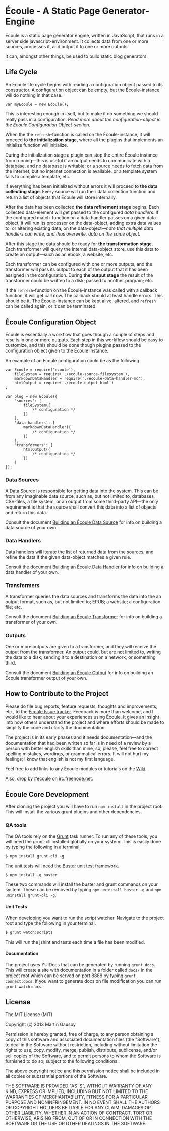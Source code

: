 # Écoule - A Static Page Generator-Engine
Écoule is a static page generator engine, written in JavaScript, that runs in a server side javascript-environment. It collects data from one or more sources, processes it, and output it to one or more outputs.

It can, amongst other things, be used to build static blog generators.


## Life Cycle
An Écoule life cycle begins with reading a configuration object passed to its constructor. A configuration object can be empty, but the Écoule-instance will do nothing in that case.

    var myEcoule = new Ecoule();

This is interesting enough in itself, but to make it do something we should really pass in a configuration. *Read more about the configuration-object in the Écoule Configuration Object-section.*

When the the `refresh`-function is called on the Écoule-instance, it will proceed to **the initialization stage**, where all the plugins that implements an initialize function will initialize.

During the initialization stage a plugin can stop the entire Écoule instance from running—this is useful if an output needs to communicate with a database, and no database is writable; or a source needs to fetch data from the internet, but no internet connection is available; or a template system fails to compile a template, etc.

If everything has been initialized without errors it will proceed to **the data collecting stage**. Every source will run their data collection function and return a list of objects that Écoule will store internally.

After the data has been collected **the data refinement stage** begins. Each collected data-element will get passed to the configured *data handlers*. If the configured match-function on a data handler passes on a given data-object, it will run its processor on the data-object, adding extra data values to, or altering existing data, on the data-object—*note that multiple data handlers can write, and thus overwrite, data on the same object.*

After this stage the data should be ready for **the transformation stage.** Each transformer will query the internal data-object store, use this data to create an output—such as an ebook, a website, etc.

Each transformer can be configured with one or more outputs, and the transformer will pass its output to each of the output that it has been assigned in the configuration. During **the output stage** the result of the transformer could be written to a disk; passed to another program; etc.

If the `refresh`-function on the Écoule-instance was called with a callback function, it will get call now. The callback should at least handle errors. This should be it. The Écoule-instance can be kept alive, altered, and `refresh` can be called again, or it can be terminated.


## Écoule Configuration Object
Ecoule is essentially a workflow that goes though a couple of steps and results in one or more outputs. Each step in this workflow should be easy to customize, and this should be done though plugins passed to the configuration object given to the Ecoule instance.

An example of an Ecoule configuration could be as the following.

    var Ecoule = require('ecoule'),
        fileSystem = require('./ecoule-source-filesystem'),
        markdownDataHandler = require('./ecoule-data-handler-md'),
        htmlOutput = require('./ecoule-output-html')
    ;

    var blog = new Ecoule({
        'sources': [
            fileSystem({
                /* configuration */
            })
        ],
        'data-handlers': [
            markdownDataHandler({
                /* configuration */
            })
        ],
        'transformers': [
            htmlOutput({
                /* configuration */
            })
        ]
    });


### Data Sources
A Data Source is responsible for getting data into the system. This can be from any imaginable data source, such as, but not limited to, databases, CSV-files, a file system, or an output from some third-party API—the only requirement is that the source shall convert this data into a list of objects and return this data.

Consult the document [Building an Écoule Data Source](documentation/building-an-ecoule-data-source.md) for info on building a data source of your own.


### Data Handlers
Data handlers will iterate the list of returned data from the sources, and refine the data if the given data-object matches a given rule.

Consult the document [Building an Écoule Data Handler](documentation/building-an-ecoule-data-handler.md) for info on building a data handler of your own.


### Transformers
A transformer queries the data sources and transforms the data into the an output format, such as, but not limited to; EPUB; a website; a configuration-file; etc.

Consult the document [Building an Écoule Transformer](documentation/building-an-ecoule-transformer.md) for info on building a transformer of your own.


### Outputs
One or more outputs are given to a transformer, and they will receive the output from the transformer. An output could, but are not limited to, writing the data to a disk; sending it to a destination on a network; or something third.

Consult the document [Building an Écoule Output](documentation/building-an-ecoule-output.md) for info on building an Écoule transformer output of your own.


## How to Contribute to the Project
Please do file bug reports, feature requests, thoughts and improvements, etc., to the [Écoule Issue tracker][issue-tracker]. Feedback is more than welcome, and I would like to hear about your experiences using Écoule. It gives an insight into how others understand the project and where efforts should be made to simplify the code and clarify the documentation.

[issue-tracker]: https://github.com/gausby/ecoule/issues

The project is in its early phases and it needs documentation—and the documentation that had been written so far is in need of a review by a person with better english skills than mine, so, please, feel free to correct spelling mistakes, wordings, or grammatical errors. It will not hurt my feelings; I know that english is not my first language.

Feel free to add links to any Écoule modules or tutorials on the [Wiki][wiki].

[wiki]: https://github.com/gausby/ecoule/wiki/

Also, drop by [#ecoule][ecoule-irc-chan] on [irc.freenode.net][freenode].

[freenode]: http://irc.freenode.net/
[ecoule-irc-chan]: irc://irc.freenode.net/ecoule


## Écoule Core Development
After cloning the project you will have to run `npm install` in the project root. This will install the various grunt plugins and other dependencies.


### QA tools
The QA tools rely on the [Grunt](http://gruntjs.com) task runner. To run any of these tools, you will need the grunt-cli installed globally on your system. This is easily done by typing the following in a terminal.

    $ npm install grunt-cli -g

The unit tests will need the [Buster](http://busterjs.org/) unit test framework.

    $ npm install -g buster

These two commands will install the buster and grunt commands on your system. These can be removed by typing `npm uninstall buster -g` and `npm uninstall grunt-cli -g`.


#### Unit Tests
When developing you want to run the script watcher. Navigate to the project root and type the following in your terminal.

    $ grunt watch:scripts

This will run the jshint and tests each time a file has been modified.


#### Documentation
The project uses YUIDocs that can be generated by running `grunt docs`. This will create a site with documentation in a folder called `docs/` in the project root which can be served on port 8888 by typing `grunt connect:docs`. If you want to generate docs on file modification you can run `grunt watch:docs`.


## License
The MIT License (MIT)

Copyright (c) 2013 Martin Gausby

Permission is hereby granted, free of charge, to any person obtaining a copy of this software and associated documentation files (the "Software"), to deal in the Software without restriction, including without limitation the rights to use, copy, modify, merge, publish, distribute, sublicense, and/or sell copies of the Software, and to permit persons to whom the Software is furnished to do so, subject to the following conditions:

The above copyright notice and this permission notice shall be included in all copies or substantial portions of the Software.

THE SOFTWARE IS PROVIDED "AS IS", WITHOUT WARRANTY OF ANY KIND, EXPRESS OR IMPLIED, INCLUDING BUT NOT LIMITED TO THE WARRANTIES OF MERCHANTABILITY, FITNESS FOR A PARTICULAR PURPOSE AND NONINFRINGEMENT. IN NO EVENT SHALL THE AUTHORS OR COPYRIGHT HOLDERS BE LIABLE FOR ANY CLAIM, DAMAGES OR OTHER LIABILITY, WHETHER IN AN ACTION OF CONTRACT, TORT OR OTHERWISE, ARISING FROM, OUT OF OR IN CONNECTION WITH THE SOFTWARE OR THE USE OR OTHER DEALINGS IN THE SOFTWARE.
